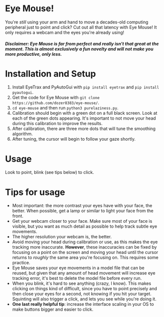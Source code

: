 # Eye Mouse!
You're _still_ using your arm and hand to move a decades-old computing peripheral just to point and click? Cut out all that latency with Eye Mouse! It only requires a webcam and the eyes you're already using!

##### Disclaimer: Eye Mouse is far from perfect and really isn't that great at the moment. This is almost exclusively a fun novelty and will not make you more productive, only less.

# Installation and Setup
1. Install EyeTrax and PyAutoGui with `pip install eyetrax` and `pip install pyautogui`.
2. Get the code for Eye Mouse with `git clone https://github.com/dozer8383/eye-mouse/`.
3. `cd eye-mouse` and then run `python3 purelaziness.py`.
4. Calibration should begin with a green dot on a full black screen. Look at each of the green dots appearing. It's important to not move your head during this calibration to improve the results.
5. After calibration, there are three more dots that will tune the smoothing algorithm.
6. After tuning, the cursor will begin to follow your gaze shortly.

# Usage
Look to point, blink (see tips below) to click.

# Tips for usage
- Most important: the more contrast your eyes have with your face, the better. When possible, get a lamp or similar to light your face from the front.
- Get your webcam closer to your face. Make sure most of your face is visible, but you want as much detail as possible to help track subtle eye movements.
- The higher resolution your webcam is, the better.
- Avoid moving your head during calibration or use, as this makes the eye tracking more inaccurate. **However**, these inaccuracies can be fixed by focusing on a point on the screen and moving your head until the cursor returns to *roughly* the same area you're focusing on. This requires some practice.
- Eye Mouse saves your eye movements in a model file that can be reused, but given that any amount of head movement will increase eye tracking error, it's best to delete the model file before every run.
- When you blink, it's hard to see anything (crazy, I know). This makes clicking on things kind of difficult, since you have to point precisely and then close your eyes for a second, not knowing if you hit your target. Squinting will also trigger a click, and lets you see while you're doing it.
- **One last really helpful tip**: increase the interface scaling in your OS to make buttons bigger and easier to click.
